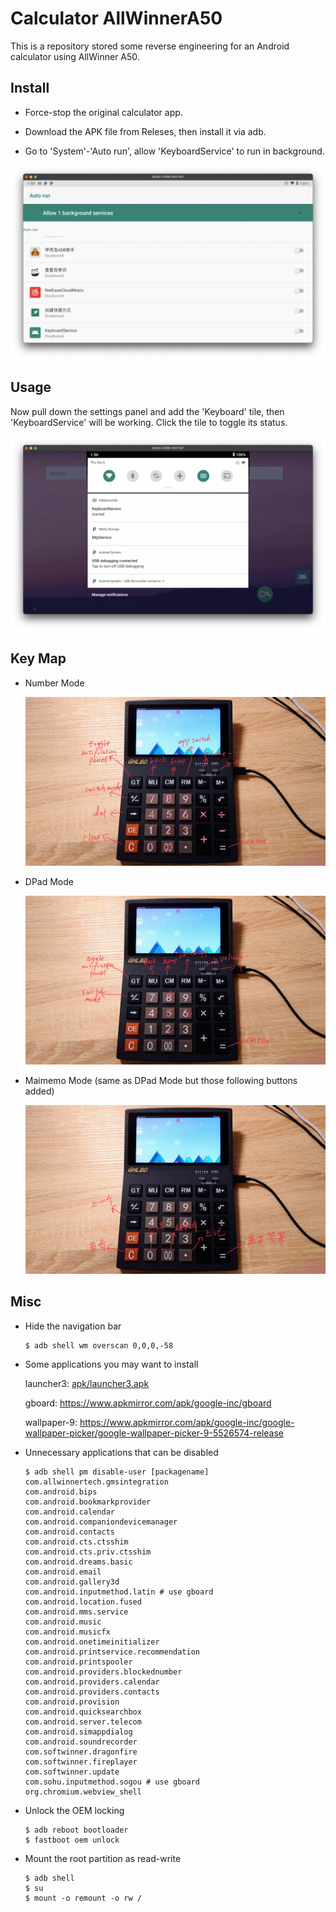 # Calculator AllWinnerA50

This is a repository stored some reverse engineering for an Android calculator using AllWinner A50.

## Install

- Force-stop the original calculator app.

- Download the APK file from Releses, then install it via adb.

- Go to 'System'-'Auto run', allow 'KeyboardService' to run in background.

![](art/autorun.webp)

## Usage

Now pull down the settings panel and add the 'Keyboard' tile, then 'KeyboardService' will be working. Click the tile to toggle its status.

![](art/tile.webp)

## Key Map

- Number Mode

  ![](art/number-mode.webp)

- DPad Mode

  ![](art/dpad-mode.webp)

- Maimemo Mode (same as DPad Mode but those following buttons added)

  ![](art/maimemo-mode.webp)

## Misc

- Hide the navigation bar

  ```shell
  $ adb shell wm overscan 0,0,0,-58
  ```

- Some applications you may want to install

  launcher3: [apk/launcher3.apk](apk/launcher3.apk)

  gboard: https://www.apkmirror.com/apk/google-inc/gboard

  wallpaper-9: https://www.apkmirror.com/apk/google-inc/google-wallpaper-picker/google-wallpaper-picker-9-5526574-release

- Unnecessary applications that can be disabled

  ```shell
  $ adb shell pm disable-user [packagename]
  com.allwinnertech.gmsintegration
  com.android.bips
  com.android.bookmarkprovider
  com.android.calendar
  com.android.companiondevicemanager
  com.android.contacts
  com.android.cts.ctsshim
  com.android.cts.priv.ctsshim
  com.android.dreams.basic
  com.android.email
  com.android.gallery3d
  com.android.inputmethod.latin # use gboard
  com.android.location.fused
  com.android.mms.service
  com.android.music
  com.android.musicfx
  com.android.onetimeinitializer
  com.android.printservice.recommendation
  com.android.printspooler
  com.android.providers.blockednumber
  com.android.providers.calendar
  com.android.providers.contacts
  com.android.provision
  com.android.quicksearchbox
  com.android.server.telecom
  com.android.simappdialog
  com.android.soundrecorder
  com.softwinner.dragonfire
  com.softwinner.fireplayer
  com.softwinner.update
  com.sohu.inputmethod.sogou # use gboard
  org.chromium.webview_shell
  ```

- Unlock the OEM locking

  ```shell
  $ adb reboot bootloader
  $ fastboot oem unlock
  ```

- Mount the root partition as read-write

  ```shell
  $ adb shell
  $ su
  $ mount -o remount -o rw /
  ```
